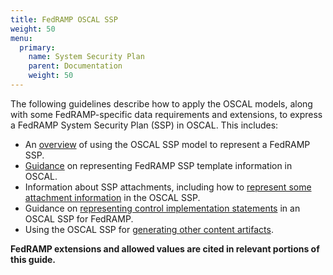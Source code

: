 ```yaml
---
title: FedRAMP OSCAL SSP
weight: 50
menu:
  primary:
    name: System Security Plan
    parent: Documentation
    weight: 50
---
```


The following guidelines describe how to apply the OSCAL models, along with some FedRAMP-specific data requirements and extensions, to express a FedRAMP System Security Plan (SSP) in OSCAL. This includes:

- An [overview](3-working-with-oscal-files) of using the OSCAL SSP model to represent a FedRAMP SSP.
- [Guidance](4-ssp-template-to-oscal-mapping) on representing FedRAMP SSP template information in OSCAL.
- Information about SSP attachments, including how to [represent some attachment information](5-attachments) in the OSCAL SSP.
- Guidance on [representing control implementation statements](6-security-controls) in an OSCAL SSP for FedRAMP.
- Using the OSCAL SSP for [generating other content artifacts](7-generated-content).

**FedRAMP extensions and allowed values are cited in relevant portions of this guide.**
